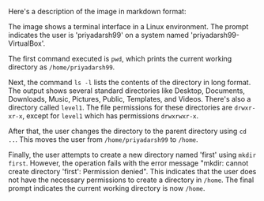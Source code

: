Here's a description of the image in markdown format:

The image shows a terminal interface in a Linux environment. The prompt indicates the user is 'priyadarsh99' on a system named 'priyadarsh99-VirtualBox'.

The first command executed is `pwd`, which prints the current working directory as `/home/priyadarsh99`.

Next, the command `ls -l` lists the contents of the directory in long format.  The output shows several standard directories like Desktop, Documents, Downloads, Music, Pictures, Public, Templates, and Videos. There's also a directory called `level1`.  The file permissions for these directories are `drwxr-xr-x`, except for `level1` which has permissions `drwxrwxr-x`.

After that, the user changes the directory to the parent directory using `cd ..`.  This moves the user from `/home/priyadarsh99` to `/home`.

Finally, the user attempts to create a new directory named 'first' using `mkdir first`. However, the operation fails with the error message "mkdir: cannot create directory 'first': Permission denied". This indicates that the user does not have the necessary permissions to create a directory in `/home`.  The final prompt indicates the current working directory is now `/home`.
